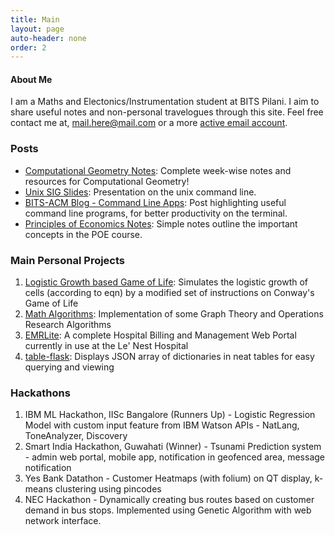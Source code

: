 ```yaml
---
title: Main
layout: page
auto-header: none
order: 2
---
```


#### About Me
I am a Maths and Electonics/Instrumentation student at BITS Pilani. I aim to share useful notes and non-personal travelogues through this site.
Feel free contact me at, [mail.here@mail.com](mailto:mail.here@mail.com) or a more [active email account](mailto:4chinmai@gmail.com).

### Posts
- [Computational Geometry Notes](/note/2020/10/01/compgeom.html): Complete week-wise notes and resources for Computational Geometry!
- [Unix SIG Slides](https://docs.google.com/presentation/d/1AJCzVH-kLzTQ65O0ee3LGSMUiY7p3giB8hSb2mvRLHo/edit#slide=id.g35f391192_00): Presentation on the unix command line.
- [BITS-ACM Blog - Command Line Apps](https://blog.bitsacm.in/cli-apps/): Post highlighting useful command line programs, for better productivity on the terminal.
- [Principles of Economics Notes](/note/2019/05/20/poe.html): Simple notes outline the important concepts in the POE course.

### Main Personal Projects
1. [Logistic Growth based Game of Life](https://github.com/cheese-cracker/logistic-game-of-life): Simulates the logistic growth of cells (according to eqn) by a modified set of instructions on Conway's Game of Life
2. [Math Algorithms](https://github.com/cheese-cracker/Math-Algorithms): Implementation of some Graph Theory and Operations Research Algorithms
3. [EMRLite](https://github.com/cheese-cracker/EMRLite): A complete Hospital Billing and Management Web Portal currently in use at the Le' Nest Hospital
4. [table-flask](https://github.com/cheese-cracker/table-flask): Displays JSON array of dictionaries in neat tables for easy querying and viewing

### Hackathons
1. IBM ML Hackathon, IISc Bangalore (Runners Up) - Logistic Regression Model with custom input feature from IBM Watson APIs - NatLang, ToneAnalyzer, Discovery
2. Smart India Hackathon, Guwahati (Winner) - Tsunami Prediction system - admin web portal, mobile app, notification in geofenced area, message notification
3. Yes Bank Datathon - Customer Heatmaps (with folium) on QT display, k-means clustering using pincodes
4. NEC Hackathon - Dynamically creating bus routes based on customer demand in bus stops. Implemented using Genetic Algorithm with web network interface.

